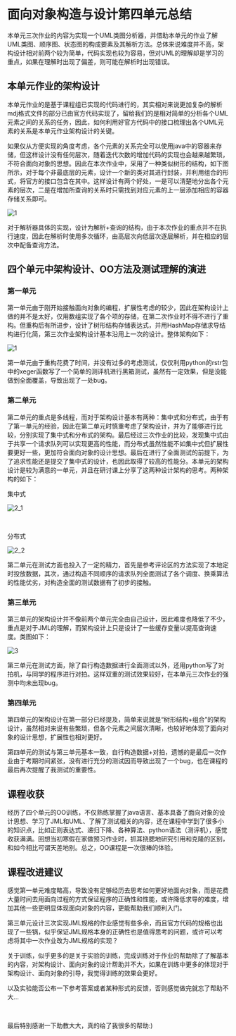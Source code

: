 # 面向对象构造与设计第四单元总结

本单元三次作业的内容为实现一个UML类图分析器，并借助本单元的作业了解UML类图、顺序图、状态图的构成要素及其解析方法。总体来说难度并不高，架构设计相对前两个较为简单，代码实现也较为容易，但对UML的理解却是学习的重点，如果在理解时出现了偏差，则可能在解析时出现错误。

## 本单元作业的架构设计

本单元作业的是基于课程组已实现的代码进行的，其实相对来说更加复杂的解析mdj格式文件的部分已由官方代码实现了，留给我们的是相对简单的分析各个UML元素之间的关系的任务，因此，如何利用好官方代码中的接口梳理出各个UML元素的关系是本单元作业架构设计的关键。

如果仅从方便实现的角度考虑，各个元素的关系完全可以使用java中的容器来存储，但这样设计没有任何层次，随着迭代次数的增加代码的实现也会越来越繁琐，不符合面向对象的思想。因此在本次作业中，采用了一种类似树形的结构，如下图所示，对于每个非最底层的元素，设计一个新的类对其进行封装，并利用组合的形式，将官方的接口包含在其中。这样设计有两个好处，一是可以清楚地分出各个元素的层次，二是在增加所查询的关系时只需找到对应元素的上一层添加相应的容器存储关系即可。

![1](F:\oo\homework16\4.png)

对于解析器具体的实现，设计为解析+查询的结构，由于本次作业的重点并不在执行速度，因此在解析时使用多次循环，由高层次向低层次逐层解析，并在相应的层次中配备查询方法。

## 四个单元中架构设计、OO方法及测试理解的演进

### 第一单元

第一单元由于刚开始接触面向对象的编程，扩展性考虑的较少，因此在架构设计上做的并不是太好，仅用数组实现了各个项的存储，在第二次作业时不得不进行了重构。但重构后有所进步，设计了树形结构存储表达式，并用HashMap存储求导结构进行化简，第三次作业架构设计基本沿用上一次的设计。整体架构如下：

![1](F:\oo\homework16\1.png)



第一单元由于重构花费了时间，并没有过多的考虑测试，仅仅利用python的rstr包中的xeger函数写了一个简单的测评机进行黑箱测试，虽然有一定效果，但是没能做到全面覆盖，导致出现了一处bug。

### 第二单元

第二单元的重点是多线程，而对于架构设计基本有两种：集中式和分布式，由于有了第一单元的经验，因此在第二单元时慎重考虑了架构设计，并为了能够进行比较，分别实现了集中式和分布式的架构。最后经过三次作业的比较，发现集中式由于共享一个请求队列可以实现更高的性能，而分布式虽然性能不如集中式但扩展性要更好一些，更加符合面向对象的设计思想。最后在进行了全面测试的前提下，为了追求性能还是提交了集中式的设计，也因此取得了较高的性能分。本单元的架构设计是较为满意的一单元，并且在研讨课上分享了这两种设计架构的思考。两种架构的如下：

集中式

![2_1](F:\oo\homework16\2_1.png)

</br>

分布式

![2_2](F:\oo\homework16\2_2.png)

第二单元在测试方面也投入了一定的精力，首先是参考评论区的方法实现了本地定时投放数据，其次，通过构造不同顺序的请求队列全面测试了各个调度、换乘算法的性能优劣，对构造全面的测试数据有了初步的接触。

### 第三单元

第三单元的架构设计并不像前两个单元完全由自己设计，因此难度也降低了不少，重点是对于JML的理解，而架构设计上只是设计了一些缓存变量以提高查询速度。类图如下：

![3](F:\oo\homework16\3.png)

第三单元在测试方面，除了自行构造数据进行全面测试以外，还用python写了对拍机，与同学的程序进行对拍。这样双重的测试效果较好，在本单元三次作业的强测中均未出现bug。

### 第四单元

第四单元的架构设计在第一部分已经提及，简单来说就是“树形结构+组合”的架构设计，虽然相对来说有些繁琐，但各个元素之间层次清晰，也较好地体现了面向对象的设计思想，扩展性也相对更好。

第四单元的测试与第三单元基本一致，自行构造数据+对拍，遗憾的是最后一次作业由于考期时间紧张，没有进行充分的测试因而导致出现了一个bug，也在课程的最后再次提醒了我测试的重要性。

## 课程收获

经历了四个单元的OO训练，不仅熟练掌握了java语言、基本具备了面向对象的设计思想、学习了JML和UML、了解了测试相关的内容，还在课程中学到了很多小的知识点，比如正则表达式、递归下降、各种算法、python语法（测评机），感觉收获满满。回想当初寒假在家做预习作业时，抓耳挠腮地研究引用和克隆的区别，和如今相比可谓天差地别。总之，OO课程是一次很棒的体验。

## 课程改进建议

感觉第一单元难度略高，导致没有足够经历去思考如何更好地面向对象，而是花费大量时间去用面向过程的方式保证程序的正确性和性能，或许降低求导的难度，增加其他一些更明显体现面向对象的内容，更能帮助我们顺利入门。

第三单元设计三次实现JML规格的作业感觉有些多余，而且官方代码的规格也出现了一些锅，似乎保证JML规格本身的正确性也是值得思考的问题，或许可以考虑将其中一次作业改为JML规格的实现？

关于训练，似乎更多的是关于实验的训练，完成训练对于作业的帮助除了了解基本的内容，对架构设计、面向对象的设计帮助并不大，如果在训练中更多的体现对于架构设计、面向对象的引导，我觉得训练的效果会更好。

以及实验能否公布一下参考答案或者某种形式的反馈，否则感觉做完就忘了帮助不大...

</br>

最后特别感谢一下助教大大，真的给了我很多的帮助:)

